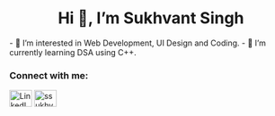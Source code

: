 <h1 align="center">Hi 👋, I’m Sukhvant Singh</h1>
- 👀 I’m interested in Web Development, UI Design and Coding.
- 🌱 I’m currently learning DSA using C++.
<h3 align="left">Connect with me:</h3>
<p align="left">
<a href="https://www.linkedin.com/in/sukhvant-singh-11707506/" target="blank"><img align="center" src="https://cdn.jsdelivr.net/npm/simple-icons@3.0.1/icons/linkedin.svg" alt="LinkedIn" height="30" width="40"/></a>
<a href="https://instagram.com/ssukhvant" target="blank"><img align="center" src="https://cdn.jsdelivr.net/npm/simple-icons@3.0.1/icons/instagram.svg" alt="ssukhvant" height="30" width="40" /></a>
</p>
